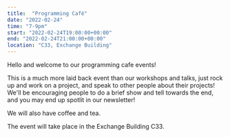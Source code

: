 ```yaml
---
title:  "Programming Café"
date: "2022-02-24"
time: "7-9pm"
start: "2022-02-24T19:00:00+00:00"
end: "2022-02-24T21:00:00+00:00"
location: "C33, Exchange Building"
---
```


Hello and welcome to our programming cafe events!

This is a much more laid back event than our workshops and talks, just rock up and work on a project, and speak to other people about their projects!
We'll be encouraging people to do a brief show and tell towards the end, and you may end up spotlit in our newsletter!

We will also have coffee and tea.

The event will take place in the Exchange Building C33.
